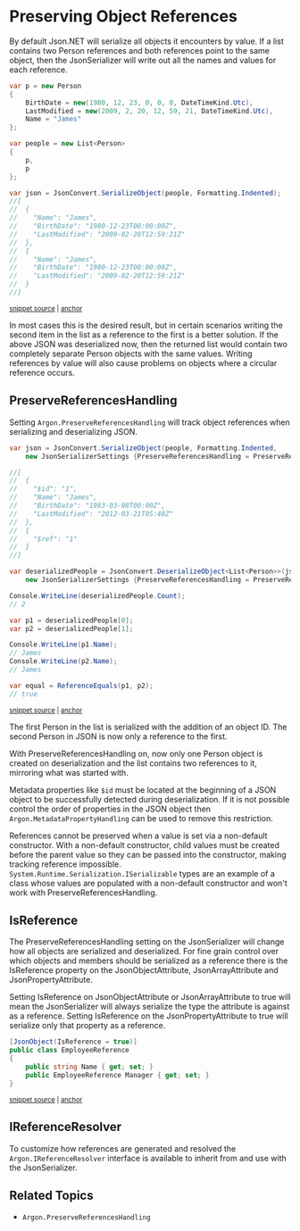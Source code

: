 # Preserving Object References

By default Json.NET will serialize all objects it encounters by value. If a list contains two Person references and both references point to the same object, then the JsonSerializer will write out all the names and values for each reference.

<!-- snippet: PreservingObjectReferencesOff -->
<a id='snippet-preservingobjectreferencesoff'></a>
```cs
var p = new Person
{
    BirthDate = new(1980, 12, 23, 0, 0, 0, DateTimeKind.Utc),
    LastModified = new(2009, 2, 20, 12, 59, 21, DateTimeKind.Utc),
    Name = "James"
};

var people = new List<Person>
{
    p,
    p
};

var json = JsonConvert.SerializeObject(people, Formatting.Indented);
//[
//  {
//    "Name": "James",
//    "BirthDate": "1980-12-23T00:00:00Z",
//    "LastModified": "2009-02-20T12:59:21Z"
//  },
//  {
//    "Name": "James",
//    "BirthDate": "1980-12-23T00:00:00Z",
//    "LastModified": "2009-02-20T12:59:21Z"
//  }
//]
```
<sup><a href='/src/ArgonTests/Documentation/SerializationTests.cs#L322-L351' title='Snippet source file'>snippet source</a> | <a href='#snippet-preservingobjectreferencesoff' title='Start of snippet'>anchor</a></sup>
<!-- endSnippet -->

In most cases this is the desired result, but in certain scenarios writing the second item in the list as a reference to the first is a better solution. If the above JSON was deserialized now, then the returned list would contain two completely separate Person objects with the same values. Writing references by value will also cause problems on objects where a circular reference occurs.


## PreserveReferencesHandling

Setting `Argon.PreserveReferencesHandling` will track object references when serializing and deserializing JSON.

<!-- snippet: PreservingObjectReferencesOn -->
<a id='snippet-preservingobjectreferenceson'></a>
```cs
var json = JsonConvert.SerializeObject(people, Formatting.Indented,
    new JsonSerializerSettings {PreserveReferencesHandling = PreserveReferencesHandling.Objects});

//[
//  {
//    "$id": "1",
//    "Name": "James",
//    "BirthDate": "1983-03-08T00:00Z",
//    "LastModified": "2012-03-21T05:40Z"
//  },
//  {
//    "$ref": "1"
//  }
//]

var deserializedPeople = JsonConvert.DeserializeObject<List<Person>>(json,
    new JsonSerializerSettings {PreserveReferencesHandling = PreserveReferencesHandling.Objects});

Console.WriteLine(deserializedPeople.Count);
// 2

var p1 = deserializedPeople[0];
var p2 = deserializedPeople[1];

Console.WriteLine(p1.Name);
// James
Console.WriteLine(p2.Name);
// James

var equal = ReferenceEquals(p1, p2);
// true
```
<sup><a href='/src/ArgonTests/Documentation/SerializationTests.cs#L383-L417' title='Snippet source file'>snippet source</a> | <a href='#snippet-preservingobjectreferenceson' title='Start of snippet'>anchor</a></sup>
<!-- endSnippet -->

The first Person in the list is serialized with the addition of an object ID. The second Person in JSON is now only a reference to the first.

With PreserveReferencesHandling on, now only one Person object is created on deserialization and the list contains two references to it, mirroring what was started with.

Metadata properties like `$id` must be located at the beginning of a JSON object to be successfully detected during deserialization. If it is not possible control the order of properties in the JSON object then `Argon.MetadataPropertyHandling` can be used to remove this restriction.

References cannot be preserved when a value is set via a non-default constructor. With a non-default constructor, child values must be created before the parent value so they can be passed into the constructor, making tracking reference impossible. `System.Runtime.Serialization.ISerializable` types are an example of a class whose values are populated with a non-default constructor and won't work with PreserveReferencesHandling.


## IsReference

The PreserveReferencesHandling setting on the JsonSerializer will change how all objects are serialized and deserialized. For fine grain control over which objects and members should be serialized as a reference there is the IsReference property on the JsonObjectAttribute, JsonArrayAttribute and JsonPropertyAttribute.

Setting IsReference on JsonObjectAttribute or JsonArrayAttribute to true will mean the JsonSerializer will always serialize the type the attribute is against as a reference. Setting IsReference on the JsonPropertyAttribute to true will serialize only that property as a reference.

<!-- snippet: PreservingObjectReferencesAttribute -->
<a id='snippet-preservingobjectreferencesattribute'></a>
```cs
[JsonObject(IsReference = true)]
public class EmployeeReference
{
    public string Name { get; set; }
    public EmployeeReference Manager { get; set; }
}
```
<sup><a href='/src/ArgonTests/Documentation/SerializationTests.cs#L422-L431' title='Snippet source file'>snippet source</a> | <a href='#snippet-preservingobjectreferencesattribute' title='Start of snippet'>anchor</a></sup>
<!-- endSnippet -->


## IReferenceResolver

To customize how references are generated and resolved the `Argon.IReferenceResolver` interface is available to inherit from and use with the JsonSerializer.


## Related Topics

 * `Argon.PreserveReferencesHandling`
